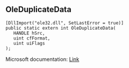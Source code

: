 ## OleDuplicateData

```
[DllImport("ole32.dll", SetLastError = true)]
public static extern int OleDuplicateData(
   HANDLE hSrc,
   uint cfFormat,
   uint uiFlags
);
```

Microsoft documentation: [Link](https://docs.microsoft.com/en-us/windows/win32/api/ole2/nf-ole2-oleduplicatedata)
